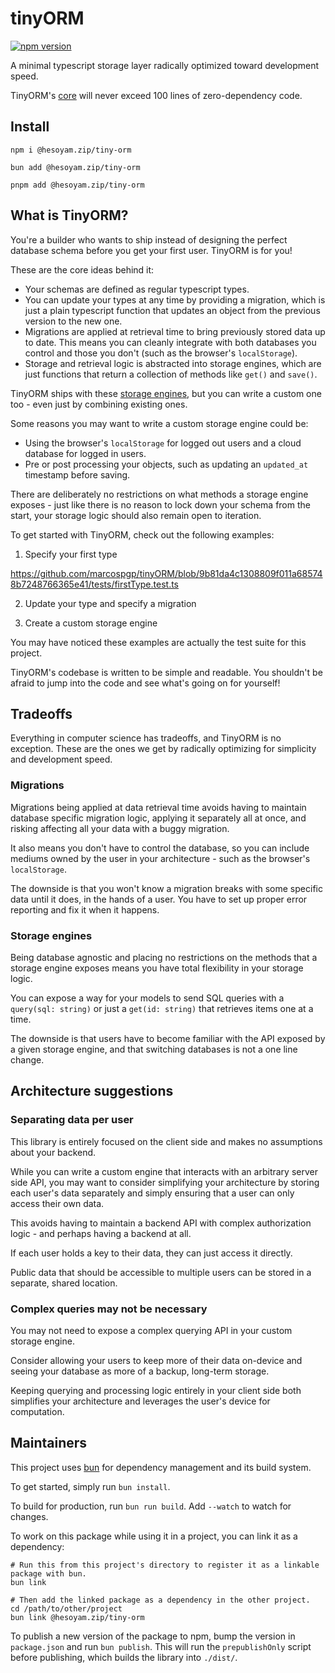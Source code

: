 # tinyORM

[![npm version](https://badge.fury.io/js/@hesoyam.zip%2Ftiny-orm.svg)](https://www.npmjs.com/package/@hesoyam.zip/tiny-orm)

A minimal typescript storage layer radically optimized toward development speed.

TinyORM's [core](./src/tinyORM.ts) will never exceed 100 lines of zero-dependency code.

## Install

```shell
npm i @hesoyam.zip/tiny-orm
```

```shell
bun add @hesoyam.zip/tiny-orm
```

```shell
pnpm add @hesoyam.zip/tiny-orm
```

## What is TinyORM?

You're a builder who wants to ship instead of designing the perfect database schema before you get your first user. TinyORM is for you!

These are the core ideas behind it:

- Your schemas are defined as regular typescript types.
- You can update your types at any time by providing a migration, which is just a plain typescript function that updates an object from the previous version to the new one.
- Migrations are applied at retrieval time to bring previously stored data up to date. This means you can cleanly integrate with both databases you control and those you don't (such as the browser's `localStorage`).
- Storage and retrieval logic is abstracted into storage engines, which are just functions that return a collection of methods like `get()` and `save()`.

TinyORM ships with these [storage engines](<(./src/storageEngines)>), but you can write a custom one too - even just by combining existing ones.

Some reasons you may want to write a custom storage engine could be:

- Using the browser's `localStorage` for logged out users and a cloud database for logged in users.
- Pre or post processing your objects, such as updating an `updated_at`
  timestamp before saving.

There are deliberately no restrictions on what methods a storage engine exposes - just like there is no reason to lock down your schema from the start, your storage logic should also remain open to iteration.

To get started with TinyORM, check out the following examples:

1. Specify your first type

https://github.com/marcospgp/tinyORM/blob/9b81da4c1308809f011a685748b7248766365e41/tests/firstType.test.ts

2. Update your type and specify a migration

3. Create a custom storage engine

You may have noticed these examples are actually the test suite for this project.

TinyORM's codebase is written to be simple and readable. You shouldn't be afraid to jump into the code and see what's going on for yourself!

## Tradeoffs

Everything in computer science has tradeoffs, and TinyORM is no exception. These are the ones we get by radically optimizing for simplicity and development speed.

### Migrations

Migrations being applied at data retrieval time avoids having to maintain database specific migration logic, applying it separately all at once, and risking affecting all your data with a buggy migration.

It also means you don't have to control the database, so you can include mediums owned by the user in your architecture - such as the browser's `localStorage`.

The downside is that you won't know a migration breaks with some specific data until it does, in the hands of a user. You have to set up proper error reporting and fix it when it happens.

### Storage engines

Being database agnostic and placing no restrictions on the methods that a storage engine exposes means you have total flexibility in your storage logic.

You can expose a way for your models to send SQL queries with a `query(sql: string)` or just a `get(id: string)` that retrieves items one at a time.

The downside is that users have to become familiar with the API exposed by a given storage engine, and that switching databases is not a one line change.

## Architecture suggestions

### Separating data per user

This library is entirely focused on the client side and makes no assumptions about your backend.

While you can write a custom engine that interacts with an arbitrary server side API, you may want to consider simplifying your architecture by storing each user's data separately and simply ensuring that a user can only access their own data.

This avoids having to maintain a backend API with complex authorization logic - and perhaps having a backend at all.

If each user holds a key to their data, they can just access it directly.

Public data that should be accessible to multiple users can be stored in a separate, shared location.

### Complex queries may not be necessary

You may not need to expose a complex querying API in your custom storage engine.

Consider allowing your users to keep more of their data on-device and seeing your database as more of a backup, long-term storage.

Keeping querying and processing logic entirely in your client side both simplifies your architecture and leverages the user's device for computation.

## Maintainers

This project uses [bun](https://bun.sh) for dependency management and its build system.

To get started, simply run `bun install`.

To build for production, run `bun run build`. Add `--watch` to watch for changes.

To work on this package while using it in a project, you can link it as a dependency:

```shell
# Run this from this project's directory to register it as a linkable package with bun.
bun link

# Then add the linked package as a dependency in the other project.
cd /path/to/other/project
bun link @hesoyam.zip/tiny-orm
```

To publish a new version of the package to npm, bump the version in `package.json` and run `bun publish`. This will run the `prepublishOnly` script before publishing, which builds the library into `./dist/`.
